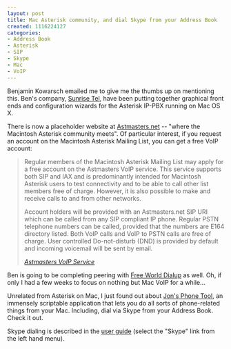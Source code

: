 ```yaml
--- 
layout: post
title: Mac Asterisk community, and dial Skype from your Address Book
created: 1116224127
categories: 
- Address Book
- Asterisk
- SIP
- Skype
- Mac
- VoIP
---
```

<p>Benjamin Kowarsch emailed me to give me the thumbs up on mentioning this. Ben's company, <a href="http://www.sunrise-tel.com/">Sunrise Tel</a>, have been putting together graphical front ends and configuration wizards for the Asterisk IP-PBX running on Mac OS X.</p>

<p>There is now a placeholder website at <a href="http://www.astmasters.net">Astmasters.net</a> -- "where the Macintosh Asterisk community meets". Of particular interest, if you request an account on the Macintosh Asterisk Mailing List, you can get a free VoIP account:</p>

<blockquote>
<p>Regular members of the Macintosh Asterisk Mailing List may apply for a free account on the Astmasters VoIP service. This service supports both SIP and IAX and is predominantly intended for Macintosh Asterisk users to test connectivity and to be able to call other list members free of charge. However, it is also possible to make and receive calls to and from other networks.</p>

<p>Account holders will be provided with an Astmasters.net SIP URI which can be called from any SIP compliant IP phone. Regular PSTN telephone numbers can be called, provided that the numbers are E164 directory listed. Both VoIP calls and VoIP to PSTN calls are free of charge. User controlled Do-not-disturb (DND) is provided by default and incoming voicemail will be sent by email.</p>
<cite><a href="http://www.astmasters.net/voip-service.html">Astmasters VoIP Service</a></cite>
</blockquote>

<p>Ben is going to be completing peering with <a href="http://www.freeworlddialup.com/">Free World Dialup</a> as well. Oh, if only I had a few weeks to focus on nothing but Mac VoIP for a while...</p>

<p>Unrelated from Asterisk on Mac, I just found out about <a href="http://homepage.mac.com/jonn8/jpt/">Jon's Phone Tool</a>, an immensely scriptable application that lets you do all sorts of phone-related things from your Mac. Including, dial via Skype from your Address Book. Check it out.</p>
<!--break-->
<p>Skype dialing is described in the <a href="http://homepage.mac.com/jonn8/jpt/ug/index.html?using.html">user guide</a> (select the "Skype" link from the left hand menu).</p>
